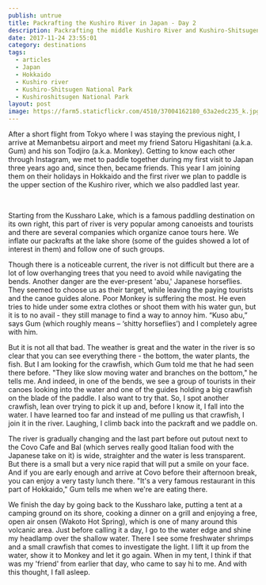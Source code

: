 ```yaml
---
publish: untrue
title: Packrafting the Kushiro River in Japan - Day 2
description: Packrafting the middle Kushiro River and Kushiro-Shitsugen National Park, Hokkaido, Japan
date: 2017-11-24 23:55:01
category: destinations
tags:
  - articles
  - Japan
  - Hokkaido
  - Kushiro river
  - Kushiro-Shitsugen National Park
  - Kushiroshitsugen National Park
layout: post
image: https://farm5.staticflickr.com/4510/37004162180_63a2edc235_k.jpg
---
```

After a short flight from Tokyo where I was staying the previous night, I arrive at Memanbetsu airport and meet my friend Satoru Higashitani (a.k.a. Gum) and his son Todjiro (a.k.a. Monkey). Getting to know each other through Instagram, we met to paddle together during my first visit to Japan three years ago and, since then, became friends. This year I am joining them on their holidays in Hokkaido and the first river we plan to paddle is the upper section of the Kushiro river, which we also paddled last year.

<amp-img src="https://farm5.staticflickr.com/4586/24635860908_99efbe9792_k.jpg" width="2048" height="821" alt="Packrafting and hiking the upper Kushiro River in Japan" layout="responsive"></amp-img>
<br>
<!--more-->

Starting from the Kussharo Lake, which is a famous paddling destination on its own right, this part of river is very popular among canoeists and tourists and there are several companies which organize canoe tours here. We inflate our packrafts at the lake shore (some of the guides showed a lot of interest in them) and follow one of such groups.


<amp-img src="https://farm5.staticflickr.com/4554/38476153932_463f803538_k.jpg" width="2048" height="566" alt="Packrafting andhiking the upper Kushiro River in Japan" layout="responsive"></amp-img>


Though there is a noticeable current, the river is not difficult but there are a lot of low overhanging trees that you need to avoid while navigating the bends. Another danger are the ever-present 'abu,' Japanese horseflies. They seemed to choose us as their target, while leaving the paying tourists and the canoe guides alone. Poor Monkey is suffering the most. He even tries to hide under some extra clothes or shoot them with his water gun, but it is to no avail - they still manage to find a way to annoy him. “Kuso abu,” says Gum (which roughly means – ‘shitty horseflies’) and I completely agree with him.


<amp-img src="https://farm5.staticflickr.com/4578/26732300979_82e4ab3eac_k.jpg" width="2048" height="588" alt="Packrafting the upper Kushiro River in Japan" layout="responsive"></amp-img>


But it is not all that bad. The weather is great and the water in the river is so clear that you can see everything there - the bottom, the water plants, the fish. But I am looking for the crawfish, which Gum told me that he had seen there before. "They like slow moving water and branches on the bottom," he tells me. And indeed, in one of the bends, we see a group of tourists in their canoes looking into the water and one of the guides holding a big crawfish on the blade of the paddle. I also want to try that. So, I spot another crawfish, lean over trying to pick it up and, before I know it, I fall into the water. I have learned too far and instead of me pulling us that crawfish, I join it in the river. Laughing, I climb back into the packraft and we paddle on.


<amp-img src="https://farm5.staticflickr.com/4525/24635861668_5cc4bd7bc1_k.jpg" width="2048" height="594" alt="Packrafting the upper Kushiro River in Japan" layout="responsive"></amp-img>


The river is gradually changing and the last part before out putout next to the Covo Cafe and Bal (which serves really good Italian food with the Japanese take on it) is wide, straighter and the water is less transparent. But there is a small but a very nice rapid that will put a smile on your face. And if you are early enough and arrive at Covo before their afternoon break, you can enjoy a very tasty lunch there. "It's a very famous restaurant in this part of Hokkaido," Gum tells me when we're are eating there.


<amp-img src="https://farm5.staticflickr.com/4520/26732300639_171f8dbdb7_k.jpg" width="2048" height="636" alt="Packrafting the upper Kushiro River in Japan" layout="responsive"></amp-img>


We finish the day by going back to the Kussharo lake, putting a tent at a camping ground on its shore, cooking a dinner on a grill and enjoying a free, open air onsen (Wakoto Hot Spring), which is one of many around this volcanic area. Just before calling it a day, I go to the water edge and shine my headlamp over the shallow water. There I see some freshwater shrimps and a small crawfish that comes to investigate the light. I lift it up from the water, show it to Monkey and let it go again. When in my tent, I think if that was my 'friend' from earlier that day, who came to say hi to me. And with this thought, I fall asleep.
